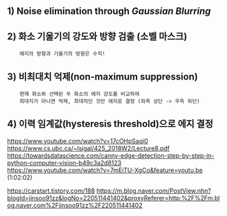 ## 1) Noise elimination through *Gaussian Blurring*
## 2) 화소 기울기의 강도와 방향 검출 (소벨 마스크)
        에지의 방향과 기울기의 방향은 수직!
## 3) 비최대치 억제(non-maximum suppression)
        현재 화소와 선택된 두 화소의 에지 강도를 비교하여
        최대치가 아니면 억제, 최대치인 것만 에지로 결정 (좌측 상단 -> 우측 하단)
        
## 4) 이력 임계값(hysteresis threshold)으로 에지 결정

https://www.youtube.com/watch?v=17cOHpSaqi0   
https://www.cs.ubc.ca/~lsigal/425_2018W2/Lecture8.pdf   
https://towardsdatascience.com/canny-edge-detection-step-by-step-in-python-computer-vision-b49c3a2d8123   
https://www.youtube.com/watch?v=7mEiTU-XgCo&feature=youtu.be (1:02:02)

https://carstart.tistory.com/188
https://m.blog.naver.com/PostView.nhn?blogId=jinsoo91zz&logNo=220511441402&proxyReferer=http:%2F%2Fm.blog.naver.com%2Fjinsoo91zz%2F220511441402
